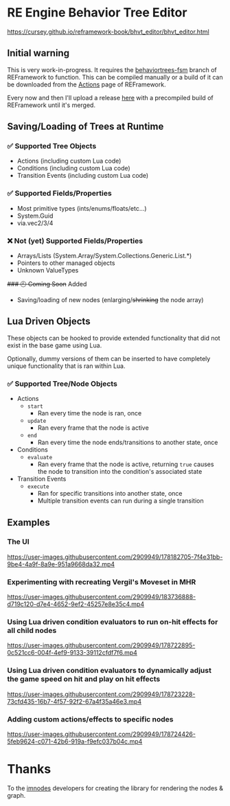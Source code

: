 # RE Engine Behavior Tree Editor

https://cursey.github.io/reframework-book/bhvt_editor/bhvt_editor.html

## Initial warning
This is very work-in-progress. It requires the [behaviortrees-fsm](https://github.com/praydog/REFramework/tree/behaviortrees-fsm) branch of REFramework to function. This can be compiled manually or a build of it can be downloaded from the [Actions](https://github.com/praydog/REFramework/actions) page of REFramework.

Every now and then I'll upload a release [here](https://github.com/praydog/RE-BHVT-Editor/releases) with a precompiled build of REFramework until it's merged.

## Saving/Loading of Trees at Runtime
### ✅ Supported Tree Objects
* Actions (including custom Lua code)
* Conditions (including custom Lua code)
* Transition Events (including custom Lua code)

### ✅ Supported Fields/Properties
* Most primitive types (ints/enums/floats/etc...)
* System.Guid
* via.vec2/3/4

### ❌ Not (yet) Supported Fields/Properties
* Arrays/Lists (System.Array/System.Collections.Generic.List.*)
* Pointers to other managed objects
* Unknown ValueTypes

~~### 🕘 Coming Soon~~ Added
* Saving/loading of new nodes (enlarging/~~shrinking~~ the node array)

## Lua Driven Objects
These objects can be hooked to provide extended functionality that did not exist in the base game using Lua. 

Optionally, dummy versions of them can be inserted to have completely unique functionality that is ran within Lua.

### ✅ Supported Tree/Node Objects
* Actions
  * `start`
    * Ran every time the node is ran, once
  * `update`
    * Ran every frame that the node is active
  * `end`
    * Ran every time the node ends/transitions to another state, once
* Conditions
  * `evaluate`
    * Ran every frame that the node is active, returning `true` causes the node to transition into the condition's associated state
* Transition Events
  * `execute`
    * Ran for specific transitions into another state, once
    * Multiple transition events can run during a single transition

## Examples

### The UI
https://user-images.githubusercontent.com/2909949/178182705-7f4e31bb-9be4-4a9f-8a9e-951a9668da32.mp4

### Experimenting with recreating Vergil's Moveset in MHR
https://user-images.githubusercontent.com/2909949/183736888-d719c120-d7e4-4652-9ef2-45257e8e35c4.mp4

### Using Lua driven condition evaluators to run on-hit effects for all child nodes
https://user-images.githubusercontent.com/2909949/178722895-0c521cc6-004f-4ef9-9133-39112cfdf7f6.mp4

### Using Lua driven condition evaluators to dynamically adjust the game speed on hit and play on hit effects
https://user-images.githubusercontent.com/2909949/178723228-73cfd435-16b7-4f57-92f2-67a4f35a46e3.mp4

### Adding custom actions/effects to specific nodes
https://user-images.githubusercontent.com/2909949/178724426-5feb9624-c071-42b6-919a-f9efc037b04c.mp4


# Thanks
To the [imnodes](https://github.com/Nelarius/imnodes) developers for creating the library for rendering the nodes & graph.
